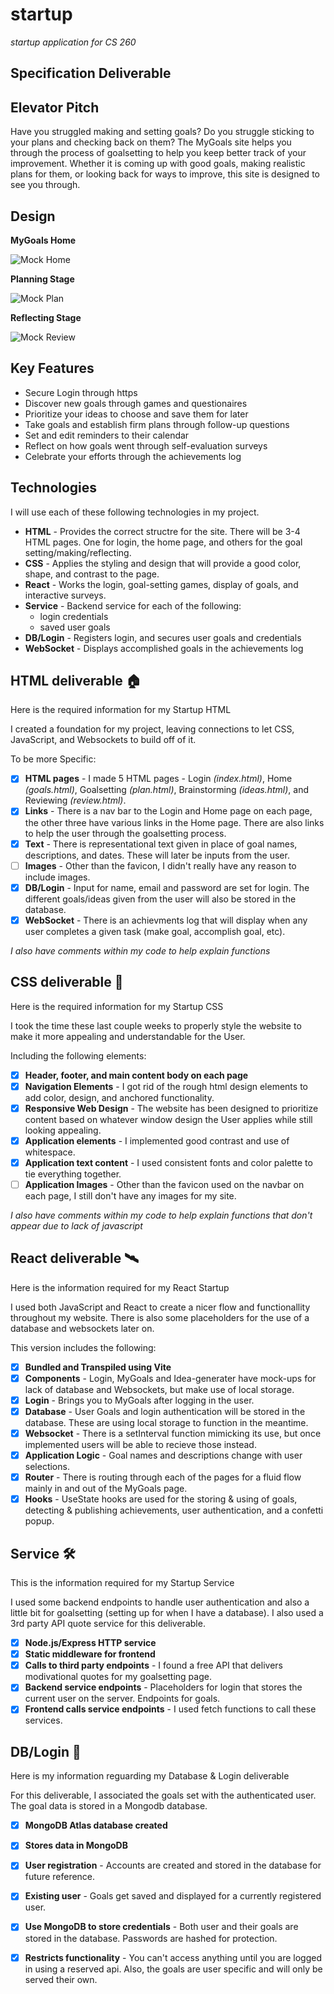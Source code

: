 # startup
*startup application for CS 260*

## Specification Deliverable

## Elevator Pitch
Have you struggled making and setting goals? Do you struggle sticking to your plans and checking back on them? The MyGoals site helps you through the process of goalsetting to help you keep better track of your improvement. Whether it is coming up with good goals, making realistic plans for them, or looking back for ways to improve, this site is designed to see you through.

## Design
**MyGoals Home**

![Mock Home](pitchPics/home.JPG)

**Planning Stage**

![Mock Plan](pitchPics/plan.JPG)

**Reflecting Stage**

![Mock Review](pitchPics/review.JPG)

## Key Features
- Secure Login through https
- Discover new goals through games and questionaires
- Prioritize your ideas to choose and save them for later
- Take goals and establish firm plans through follow-up questions
- Set and edit reminders to their calendar
- Reflect on how goals went through self-evaluation surveys
- Celebrate your efforts through the achievements log

## Technologies
I will use each of these following technologies in my project.
- **HTML** - Provides the correct structre for the site. There will be 3-4 HTML pages. One for login, the home page, and others for the goal setting/making/reflecting.
- **CSS** - Applies the styling and design that will provide a good color, shape, and contrast to the page.
- **React** - Works the login, goal-setting games, display of goals, and interactive surveys.
- **Service** - Backend service for each of the following:
    - login credentials
    - saved user goals
- **DB/Login** - Registers login, and secures user goals and credentials
- **WebSocket** - Displays accomplished goals in the achievements log 

## HTML deliverable 🏠
Here is the required information for my Startup HTML

I created a foundation for my project, leaving connections to let CSS, JavaScript, and Websockets to build off of it.

To be more Specific:

- [x] **HTML pages** - I made 5 HTML pages - Login *(index.html)*, Home *(goals.html)*, Goalsetting *(plan.html)*, Brainstorming *(ideas.html)*, and Reviewing *(review.html)*.
- [x] **Links** - There is a nav bar to the Login and Home page on each page, the other three have various links in the Home page. There are also links to help the user through the goalsetting process.
- [x] **Text** - There is representational text given in place of goal names, descriptions, and dates. These will later be inputs from the user.
- [ ] **Images** - Other than the favicon, I didn't really have any reason to include images.
- [x] **DB/Login** - Input for name, email and password are set for login. The different goals/ideas given from the user will also be stored in the database.
- [x] **WebSocket** - There is an achievments log that will display when any user completes a given task (make goal, accomplish goal, etc).

*I also have comments within my code to help explain functions*

## CSS deliverable 🎨
Here is the required information for my Startup CSS

I took the time these last couple weeks to properly style the website to make it more appealing and understandable for the User.

Including the following elements:

- [x] **Header, footer, and main content body on each page**
- [x] **Navigation Elements** - I got rid of the rough html design elements to add color, design, and anchored functionality.
- [x] **Responsive Web Design** - The website has been designed to prioritize content based on whatever window design the User applies while still looking appealing.
- [x] **Application elements** - I implemented good contrast and use of whitespace.
- [x] **Application text content** - I used consistent fonts and color palette to tie everything together.
- [ ] **Application Images** - Other than the favicon used on the navbar on each page, I still don't have any images for my site.

*I also have comments within my code to help explain functions that don't appear due to lack of javascript*

## React deliverable 🛰️
Here is the information required for my React Startup

I used both JavaScript and React to create a nicer flow and functionallity throughout my website. There is also some placeholders for the use of a database and websockets later on.

This version includes the following:

- [x] **Bundled and Transpiled using Vite**
- [x] **Components** - Login, MyGoals and Idea-generater have mock-ups for lack of database and Websockets, but make use of local storage. 
- [x] **Login** - Brings you to MyGoals after logging in the user.
- [x] **Database** - User Goals and login authentication will be stored in the database. These are using local storage to function in the meantime.
- [x] **Websocket** - There is a setInterval function mimicking its use, but once implemented users will be able to recieve those instead.
- [x] **Application Logic** - Goal names and descriptions change with user selections. 
- [x] **Router** - There is routing through each of the pages for a fluid flow mainly in and out of the MyGoals page.
- [x] **Hooks** - UseState hooks are used for the storing & using of goals, detecting & publishing achievements, user authentication, and a confetti popup.

## Service 🛠️
This is the information required for my Startup Service

I used some backend endpoints to handle user authentication and also a little bit for goalsetting (setting up for when I have a database). I also used a 3rd party API quote service for this deliverable.

- [x] **Node.js/Express HTTP service**
- [x] **Static middleware for frontend**
- [x] **Calls to third party endpoints** - I found a free API that delivers modivational quotes for my goalsetting page.
- [x] **Backend service endpoints** - Placeholders for login that stores the current user on the server. Endpoints for goals.
- [x] **Frontend calls service endpoints** - I used fetch functions to call these services.

## DB/Login 👾
Here is my information reguarding my Database & Login deliverable

For this deliverable, I associated the goals set with the authenticated user. The goal data is stored in a Mongodb database.

- [x] **MongoDB Atlas database created**
- [x] **Stores data in MongoDB**
- [x] **User registration** - Accounts are created and stored in the database for future reference.
- [x] **Existing user** - Goals get saved and displayed for a currently registered user.
- [x] **Use MongoDB to store credentials** - Both user and their goals are stored in the database. Passwords are hashed for protection.
- [x] **Restricts functionality** - You can't access anything until you are logged in using a reserved api. Also, the goals are user specific and will only be served their own.

